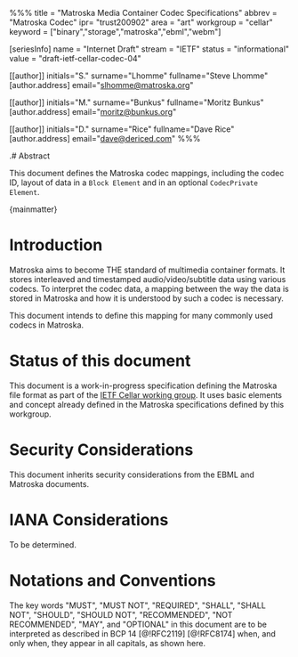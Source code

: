 %%%
title = "Matroska Media Container Codec Specifications"
abbrev = "Matroska Codec"
ipr= "trust200902"
area = "art"
workgroup = "cellar"
keyword = ["binary","storage","matroska","ebml","webm"]

[seriesInfo]
name = "Internet Draft"
stream = "IETF"
status = "informational"
value = "draft-ietf-cellar-codec-04"

[[author]]
initials="S."
surname="Lhomme"
fullname="Steve Lhomme"
 [author.address]
  email="slhomme@matroska.org"

[[author]]
initials="M."
surname="Bunkus"
fullname="Moritz Bunkus"
  [author.address]
 email="moritz@bunkus.org"

[[author]]
initials="D."
surname="Rice"
fullname="Dave Rice"
  [author.address]
  email="dave@dericed.com"
%%%

.# Abstract

This document defines the Matroska codec mappings, including the codec ID, layout of data in a `Block Element` and in an optional `CodecPrivate Element`.

{mainmatter}

# Introduction

Matroska aims to become THE standard of multimedia container formats. It stores interleaved and timestamped audio/video/subtitle data using various codecs. To interpret the codec data, a mapping between the way the data is stored in Matroska and how it is understood by such a codec is necessary.

This document intends to define this mapping for many commonly used codecs in Matroska.

# Status of this document

This document is a work-in-progress specification defining the Matroska file format as part of the [IETF Cellar working group](https://datatracker.ietf.org/wg/cellar/charter/). It uses basic elements and concept already defined in the Matroska specifications defined by this workgroup.

# Security Considerations

This document inherits security considerations from the EBML and Matroska documents.

# IANA Considerations

To be determined.

# Notations and Conventions

The key words "MUST", "MUST NOT", "REQUIRED", "SHALL", "SHALL NOT", "SHOULD", "SHOULD NOT", "RECOMMENDED", "NOT RECOMMENDED", "MAY", and "OPTIONAL" in this document are to be interpreted as described in BCP 14 [@!RFC2119] [@!RFC8174] when, and only when, they appear in all capitals, as shown here.


